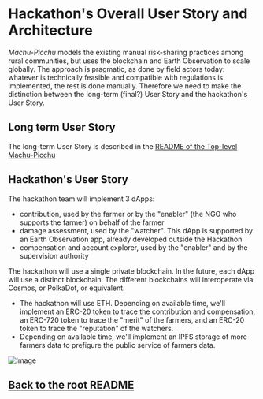# Hackathon's Overall User Story and Architecture
_Machu-Picchu_ models the existing manual risk-sharing practices among rural communities, but uses the blockchain and Earth Observation to scale globally. The approach is pragmatic, as done by field actors today: whatever is technically feasible and compatible with regulations is implemented, the rest is done manually. Therefore we need to make the distinction between the long-term (final?) User Story and the hackathon's User Story.
## Long term User Story
The long-term User Story is described in the [README of the Top-level Machu-Picchu](https://github.com/kvutien/Machu_Picchu_Top-Level/blob/master/README.md)
## Hackathon's User Story
The hackathon team will implement 3 dApps:
* contribution, used by the farmer or by the "enabler" (the NGO who supports the farmer) on behalf of the farmer
* damage assessment, used by the "watcher". This dApp is supported by an Earth Observation app, already developed outside the Hackathon
* compensation and account explorer, used by the "enabler" and by the supervision authority

The hackathon will use a single private blockchain. In the future, each dApp will use a distinct blockchain. The different blockchains will interoperate via Cosmos, or PolkaDot, or equivalent.
* The hackathon will use ETH. Depending on available time, we'll implement an ERC-20 token to trace the contribution and compensation, an ERC-720 token to trace the "merit" of the farmers, and an ERC-20 token to trace the "reputation" of the watchers.
* Depending on available time, we'll implement an IPFS storage of more farmers data to prefigure the public service of farmers data.

![Image](https://github.com/Machu-Pichu/Top-Level/blob/master/Bootcamp/ETHOnline/20200922%20Hackathon-overall%20userstory.png)

## [Back to the root README](https://github.com/Machu-Pichu/Top-Level/blob/master/Bootcamp/ETHOnline/README.md)
